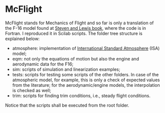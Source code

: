 # McFlight
McFlight stands for Mechanics of Flight and so far is only a translation of the F-16 model found at [Steven and Lewis book](https://www.amazon.com/Aircraft-Control-Simulation-Brian-Stevens/dp/0471371459), where the code is in Fortran. I reproduced it in Scilab scripts. The folder tree structure is explained below:

* atmosphere: implementation of [International Standard Atmosphere](https://ntrs.nasa.gov/archive/nasa/casi.ntrs.nasa.gov/19770009539.pdf) (ISA) model;
* eqm: not only the equations of motion but also the engine and aerodynamic data for the F16;
* sim: scripts of simulation and linearization examples;
* tests: scripts for testing some scripts of the other folders. In case of the atmospheric model, for example, this is only a check of expected values from the literature; for the aerodynamic/engine models, the interpolation is checked as well;
* trim: scripts for finding trim conditions, i.e., steady flight conditions.

Notice that the scripts shall be executed from the root folder.
